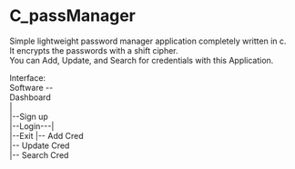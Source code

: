 # C_passManager
Simple lightweight password manager application completely written in c.      
It encrypts the passwords with a shift cipher.    
You can Add, Update, and Search for credentials with this Application.

Interface:    
Software --   
        Dashboard    
            |     
            |--Sign up      
            |--Login---|      
            |--Exit    |-- Add Cred      
                       |-- Update Cred        
                       |-- Search Cred

